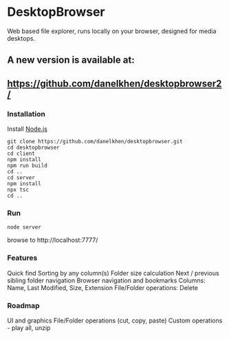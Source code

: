 # DesktopBrowser

Web based file explorer, runs locally on your browser, designed for media desktops.

## A new version is available at:
## https://github.com/danelkhen/desktopbrowser2/


### Installation

Install [Node.js](https://nodejs.org)

```
git clone https://github.com/danelkhen/desktopbrowser.git
cd desktopbrowser
cd client
npm install
npm run build
cd ..
cd server
npm install
npx tsc
cd ..
```

### Run

```
node server
```

browse to http://localhost:7777/

### Features

Quick find
Sorting by any column(s)
Folder size calculation
Next / previous sibling folder navigation
Browser navigation and bookmarks
Columns: Name, Last Modified, Size, Extension
File/Folder operations: Delete

### Roadmap

UI and graphics
File/Folder operations (cut, copy, paste)
Custom operations - play all, unzip
